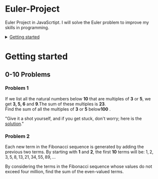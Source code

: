 # Euler-Project
Euler Project in JavaScrtipt. I will solve the Euler problem to improve my skills in programming.

<details>
        <summary><a href="#getting-started">Getting started</a></summary>
        <details>
            <summary><a href="#0-10-problems">0-10 Problems</a></summary>

- [Problem 1](#problem-1)
- [Problem 2](#problem-2)
- [Problem 3](#problem-3)
        </details>
        <details>
            <summary><a href="#10-20-problems">10-20 Problems</a></summary>
    - [Problem 1](#problem-1)
    - [Problem 2](#problem-2)
    - [Problem 3](#problem-3)
        </details>
</details>

# Getting started 


## 0-10 Problems
### Problem 1  
If we list all the natural numbers below **10** that are multiples of **3** or **5**, we get **3, 5, 6** and **9**.The sum of these multiples is **23**.  
Find the sum of all the multiples of **3** or **5** below**100** .

"Give it a shot yourself, and if you get stuck, don't worry; here is the [solution](euler_01.js)."

### Problem 2
Each new term in the Fibonacci sequence is generated by adding the previous two terms. By starting with **1** and **2**, the first **10** terms will be: 
        $1, 2, 3, 5, 8, 13, 21, 34, 55, 89, ...$

By considering the terms in the Fibonacci sequence whose values do not exceed four million, find the sum of the even-valued terms.

